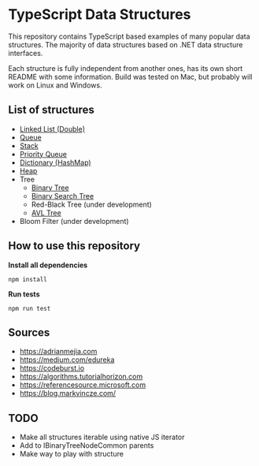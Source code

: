 # TypeScript Data Structures

This repository contains TypeScript based examples of many
popular data structures. The majority of data structures based on .NET data structure interfaces.

Each structure is fully independent from another ones, has its own short README with some information.
Build was tested on Mac, but probably will work on Linux and Windows.

## List of structures

-   [Linked List (Double)](src/LinkedList)
-   [Queue](src/Queue)
-   [Stack](src/Stack)
-   [Priority Queue](src/PriorityQueue)
-   [Dictionary (HashMap)](src/Dictionary)
-   [Heap](src/Heap)
-   Tree
    -   [Binary Tree](src/Tree/BinaryTree)
    -   [Binary Search Tree](src/Tree/BinarySearchTree)
    -   Red-Black Tree (under development)
    -   [AVL Tree](src/Tree/AVLTree)
-   Bloom Filter (under development)

## How to use this repository

**Install all dependencies**

```
npm install
```

**Run tests**

```
npm run test
```

## Sources

-   https://adrianmejia.com
-   https://medium.com/edureka
-   https://codeburst.io
-   https://algorithms.tutorialhorizon.com
-   https://referencesource.microsoft.com
-   https://blog.markvincze.com/

## TODO

-   Make all structures iterable using native JS iterator
-   Add to IBinaryTreeNodeCommon parents
-   Make way to play with structure
